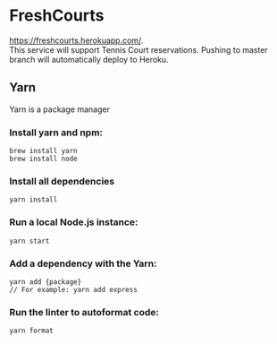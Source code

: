 # FreshCourts
https://freshcourts.herokuapp.com/.  
This service will support Tennis Court reservations.
Pushing to master branch will automatically deploy to Heroku.

## Yarn
Yarn is a package manager

### Install yarn and npm:
```
brew install yarn
brew install node
```

### Install all dependencies
```
yarn install
```

### Run a local Node.js instance:
```
yarn start
```

### Add a dependency with the Yarn:
```
yarn add {package}
// For example: yarn add express
```

### Run the linter to autoformat code:
```
yarn format
```